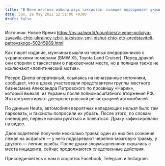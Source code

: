 ```yaml
---
title: "В Вене жестоко избили двух таксистов: полиция подозревает украинцев"
date: Sun, 29 May 2022 12:51:00 +0300
draft: false
---
```

Источник: Новое Время https://nv.ua/world/countries/v-vene-policiya-zayavila-chto-ukraincy-izbili-taksistov-smi-pishut-chto-eto-predstaviteli-petrovskogo-50245969.html


Как пишет издание, мужчины вышли из черных внедорожников с украинскими номерами (BMW X5, Toyota Land Cruiser). Перед дракой они спорили с таксистами о парковочном месте, но в полиции также не исключают «политический мотив».

Ресурс Днепр оперативный, ссылаясь на неназванные источники, сообщает, что в драке участвовали представители группы местного бизнесмена Александра Петровского по прозвищу «Нарик», который выехал  из Украины после полномасштабного вторжения РФ. Это аргументируют днепропетровской регистрацией автомобилей.

По данным Heute, автомобили вероятных нападающих нельзя было там парковать, и таксисты попросили их убрать. После этого, по словам очевидцев, первые начали ругаться и плеваться. Драку зафиксировали на видео.

Двое водителей получили несколько травм: один из них без сознания лежал на асфальте — у него подозревают черепно-мозговую травму, у другого — легкие ушибы. После драки злоумышленники скрылись с места инцидента, сейчас продолжаются следственные действия.

Присоединяйтесь к нам в соцсетях Facebook, Telegram и Instagram.
